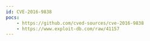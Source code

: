 ```yaml
---
id: CVE-2016-9838
pocs:
    - https://github.com/cved-sources/cve-2016-9838
    - https://www.exploit-db.com/raw/41157
---
```

